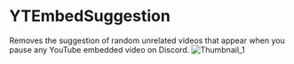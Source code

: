 # YTEmbedSuggestion
Removes the suggestion of random unrelated videos that appear when you pause any YouTube embedded video on Discord.
![Thumbnail_1](https://user-images.githubusercontent.com/36400787/129459990-1f0659eb-68c1-4275-a35d-86dcb9bfc5b1.png)
